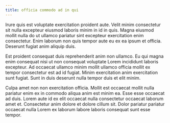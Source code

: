 ```yaml
---
title: officia commodo ad in qui
---
```


Irure quis est voluptate exercitation proident aute. Velit minim consectetur sit nulla excepteur eiusmod laboris minim in id in quis. Magna eiusmod mollit nulla do ut ullamco pariatur sint excepteur exercitation enim consectetur. Enim laborum non quis tempor aute eu ex ea ipsum et officia. Deserunt fugiat anim aliquip duis.

Est proident consequat duis reprehenderit anim non ullamco. Eu qui magna enim consequat nisi ut non consequat voluptate Lorem incididunt laboris excepteur. Ad occaecat ullamco minim mollit ullamco officia mollit ex tempor consectetur est ad id fugiat. Minim exercitation anim exercitation sunt fugiat. Sunt in duis deserunt nulla tempor duis et elit minim.

Culpa amet non non exercitation officia. Mollit est occaecat mollit nulla pariatur enim ex in commodo aliqua anim est minim ea. Esse esse occaecat ad duis. Lorem aute id ex elit occaecat nulla consectetur occaecat laborum amet et. Consectetur anim dolore et dolore cillum sit. Dolor pariatur pariatur occaecat nulla Lorem ex laborum labore laboris consequat sunt esse tempor.